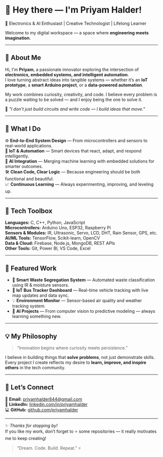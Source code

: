# 👋 Hey there — I'm Priyam Halder!  
🚀 Electronics & AI Enthusiast | Creative Technologist | Lifelong Learner  

Welcome to my digital workspace — a space where **engineering meets imagination**.  

---

## 🌟 About Me  

Hi, I'm **Priyam**, a passionate innovator exploring the intersection of **electronics, embedded systems, and intelligent automation**.  
I love turning abstract ideas into tangible systems — whether it’s an **IoT prototype**, a **smart Arduino project**, or a **data-powered automation**.  

My work combines curiosity, creativity, and code. I believe every problem is a puzzle waiting to be solved — and I enjoy being the one to solve it.  

💬 *"I don’t just build circuits and write code — I build ideas that move."*  

---

## 💼 What I Do  

⚙️ **End-to-End System Design** — From microcontrollers and sensors to real-world applications.  
🤖 **IoT & Automation** — Smart devices that react, adapt, and respond intelligently.  
🧠 **AI Integration** — Merging machine learning with embedded solutions for smarter outcomes.  
🛠️ **Clean Code, Clear Logic** — Because engineering should be both functional and beautiful.  
📈 **Continuous Learning** — Always experimenting, improving, and leveling up.  

---

## 🧰 Tech Toolbox  

**Languages:** C, C++, Python, JavaScript  
**Microcontrollers:** Arduino Uno, ESP32, Raspberry Pi  
**Sensors & Modules:** IR, Ultrasonic, Servo, LCD, DHT, Rain Sensor, GPS, etc.  
**AI/ML Tools:** TensorFlow, Scikit-learn, OpenCV  
**Data & Cloud:** Firebase, Node.js, MongoDB, REST APIs  
**Other Tools:** Git, Power BI, VS Code, Excel  

---

## 🔬 Featured Work  

- 🌱 **Smart Waste Segregation System** — Automated waste classification using IR & moisture sensors.  
- 🚌 **IoT Bus Tracker Dashboard** — Real-time vehicle tracking with live map updates and data sync.  
- 💡 **Environment Monitor** — Sensor-based air quality and weather tracking system.  
- 🧩 **AI Projects** — From computer vision to predictive modeling — always learning something new.  

---

## 💡 My Philosophy  

> “Innovation begins where curiosity meets persistence.”  

I believe in building things that **solve problems**, not just demonstrate skills.  
Every project I create reflects my desire to **learn, improve, and inspire others** in the tech community.  

---

## 🧭 Let’s Connect  

📧 **Email:** priyamhalder844@gmail.com  
💼 **LinkedIn:** [linkedin.com/in/priyamhalder](https://linkedin.com/in/priyamhalder)  
💻 **GitHub:** [github.com/priyamhalder](https://github.com/priyamhalder)  

---

✨ *Thanks for stopping by!*  
If you like my work, don’t forget to ⭐ some repositories — it really motivates me to keep creating!  

> “Dream. Code. Build. Repeat.” ⚡
> 
